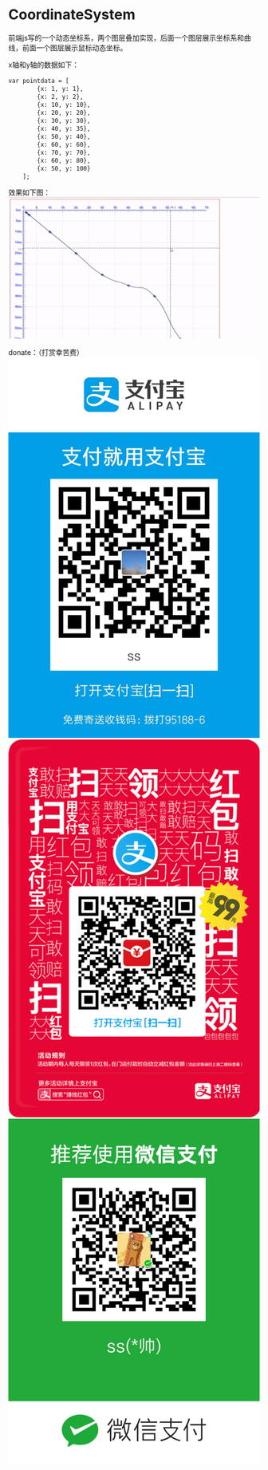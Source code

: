 # CoordinateSystem
前端js写的一个动态坐标系，两个图层叠加实现，后面一个图层展示坐标系和曲线，前面一个图层展示鼠标动态坐标。

x轴和y轴的数据如下：
```
var pointdata = [
        {x: 1, y: 1},
        {x: 2, y: 2},
        {x: 10, y: 10},
        {x: 20, y: 20},
        {x: 30, y: 30},
        {x: 40, y: 35},
        {x: 50, y: 40},
        {x: 60, y: 60},
        {x: 70, y: 70},
        {x: 60, y: 80},
        {x: 50, y: 100}
    ];
```

效果如下图：
![image](https://github.com/buptis073114/CoordinateSystem/blob/master/outcome.gif)




donate：（打赏幸苦费）
![image](https://github.com/buptis073114/TestAndroidJNI/blob/master/1130108806.jpg)
![image](https://github.com/buptis073114/TestAndroidJNI/blob/master/1381875294.jpg)
![image](https://github.com/buptis073114/TestAndroidJNI/blob/master/77042545.jpg)


